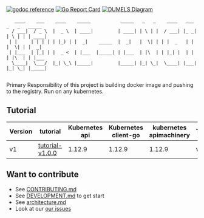 [![godoc reference](https://img.shields.io/badge/godoc-reference-blue.svg)](https://pkg.go.dev/github.com/klovercloud-ci-cd/core-engine)
[![Go Report Card](https://goreportcard.com/badge/github.com/klovercloud-ci-cd/core-engine)](https://goreportcard.com/report/github.com/klovercloud-ci-cd/core-engine)
[![DUMELS Diagram](https://www.dumels.com/api/v1/badge/bda92eee-de40-4853-a544-48c548481f51)](https://www.dumels.com/diagram/bda92eee-de40-4853-a544-48c548481f51)

```
   ____    ___    ____    _____           _____   _   _    ____   ___   _   _   _____ 
  / ___|  / _ \  |  _ \  | ____|         | ____| | \ | |  / ___| |_ _| | \ | | | ____|
 | |     | | | | | |_) | |  _|    _____  |  _|   |  \| | | |  _   | |  |  \| | |  _|  
 | |___  | |_| | |  _ <  | |___  |_____| | |___  | |\  | | |_| |  | |  | |\  | | |___ 
  \____|  \___/  |_| \_\ |_____|         |_____| |_| \_|  \____| |___| |_| \_| |_____|
                                                                                      
```

Primary Responsibility of this project is building docker image and pushing to the registry. Run on any kubernetes.

## Tutorial

| Version   | tutorial       | Kubernetes api | Kubernetes client-go | kubernetes apimachinery   | Tektoncd
|--------------------------|------------|----------------|----------------------|---------------------------|----------|
| v1 | [tutorial-v1.0.0](doc/tutorial-v1.0.0.md)   | 1.12.9            | 1.12.9          | 1.12.9                      |  v1aplha1 |

## Want to contribute

- See [CONTRIBUTING.md](doc/CONTRIBUTING.md)
- See [DEVELOPMENT.md](doc/DEVELOPMENT.md) to get start
- See [architecture.md](doc/architecture.md)
- Look at our
  [our issues](https://github.com/klovercloud-ci-cd/klovercloud-ci-core/issues)
